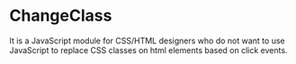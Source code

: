 # ChangeClass
It is a JavaScript module for CSS/HTML designers who do not want to use JavaScript to replace CSS classes on html elements based on click events.
